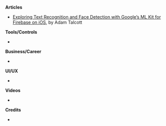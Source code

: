 **Articles**

* [Exploring Text Recognition and Face Detection with Google’s ML Kit for Firebase on iOS](https://medium.com/@adamtalcott/exploring-text-recognition-and-face-detection-googles-ml-kit-for-firebase-on-ios-1333dfa53f4c), by Adam Talcott

**Tools/Controls**

* 

**Business/Career**

* 

**UI/UX**

* 

**Videos**

* 

**Credits**

* 
